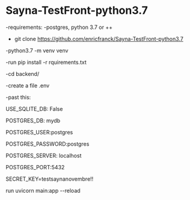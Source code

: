 # Sayna-TestFront-python3.7

-requirements:
-postgres, python 3.7 or ++

- git clone https://github.com/enricfranck/Sayna-TestFront-python3.7

-python3.7 -m venv venv

-run pip install -r rquirements.txt

-cd backend/

-create a file .env

-past this:

USE_SQLITE_DB: False

POSTGRES_DB: mydb

POSTGRES_USER:postgres

POSTGRES_PASSWORD:postgres

POSTGRES_SERVER: localhost

POSTGRES_PORT:5432

SECRET_KEY=testsaynanovembre!!

run uvicorn main:app --reload
